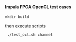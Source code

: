 #### Impala FPGA OpenCL test cases

``` mkdir build ```

then execute scripts

``` ./test_ocl.sh channel```
